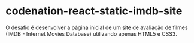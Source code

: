 # codenation-react-static-imdb-site
O desafio é desenvolver a página inicial de um site de avaliação de filmes (IMDB - Internet Movies Database) utilizando apenas HTML5 e CSS3.
